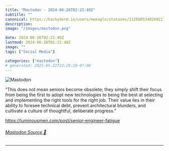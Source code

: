 ```yaml
---
title: "Mastodon - 2024-06-26T02:21:40Z"
subtitle: ""
canonical: https://hachyderm.io/users/mweagle/statuses/112680534026021721
description:
image: "/images/mastodon.png"

date: 2024-06-26T02:21:40Z
lastmod: 2024-06-26T02:21:40Z
image: ""
tags: ["Social Media"]

categories: ["mastodon"]
# generated: 2025-05-22T22:29:20-07:00
---
```

![Mastodon](/images/mastodon.png)

<p>“This does not mean seniors become obsolete; they simply shift their focus from being the first to adopt new technologies to being the best at selecting and implementing the right tools for the right job. Their value lies in their ability to foresee technical debt, prevent architectural blunders, and cultivate a culture of thoughtful, deliberate progress.”</p><p><a href="https://luminousmen.com/post/senior-engineer-fatigue" target="_blank" rel="nofollow noopener noreferrer" translate="no"><span class="invisible">https://</span><span class="ellipsis">luminousmen.com/post/senior-en</span><span class="invisible">gineer-fatigue</span></a></p>


###### [Mastodon Source 🐘](https://hachyderm.io/@mweagle/112680534026021721)

___
